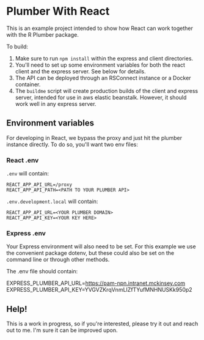 # Plumber With React

This is an example project intended to show how React can work together with the R Plumber package.

To build: 

1. Make sure to run `npm install` within the express and client directories.
2. You'll need to set up some environment variables for both the react client and the express server. See below for details.
3. The API can be deployed through an RSConnect instance or a Docker container.
4. The `buildme` script will create production builds of the client and express server, intended for use in aws elastic beanstalk. However, it should work well in any express server.

## Environment variables

For developing in React, we bypass the proxy and just hit the plumber instance directly. To do so, you'll want two env files:

### React .env

`.env` will contain:

```
REACT_APP_API_URL=/proxy
REACT_APP_API_PATH=<PATH TO YOUR PLUMBER API>
```

`.env.development.local` will contain:

```
REACT_APP_API_URL=<YOUR PLUMBER DOMAIN>
REACT_APP_API_KEY=<YOUR KEY HERE>
```

### Express .env

Your Express environment will also need to be set. For this example we use the convenient package dotenv, but these could also be set on the command line or through other methods.

The .env file should contain:

EXPRESS_PLUMBER_API_URL=https://pam-npn.intranet.mckinsey.com
EXPRESS_PLUMBER_API_KEY=YVGVZKrqVnmLIZfTYufMNHNUSKk950p2

## Help!

This is a work in progress, so if you're interested, please try it out and reach out to me. I'm sure it can be improved upon.